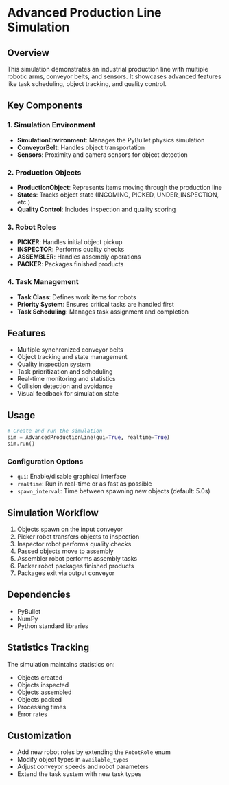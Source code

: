 # Advanced Production Line Simulation

## Overview
This simulation demonstrates an industrial production line with multiple robotic arms, conveyor belts, and sensors. It showcases advanced features like task scheduling, object tracking, and quality control.

## Key Components

### 1. Simulation Environment
- **SimulationEnvironment**: Manages the PyBullet physics simulation
- **ConveyorBelt**: Handles object transportation
- **Sensors**: Proximity and camera sensors for object detection

### 2. Production Objects
- **ProductionObject**: Represents items moving through the production line
- **States**: Tracks object state (INCOMING, PICKED, UNDER_INSPECTION, etc.)
- **Quality Control**: Includes inspection and quality scoring

### 3. Robot Roles
- **PICKER**: Handles initial object pickup
- **INSPECTOR**: Performs quality checks
- **ASSEMBLER**: Handles assembly operations
- **PACKER**: Packages finished products

### 4. Task Management
- **Task Class**: Defines work items for robots
- **Priority System**: Ensures critical tasks are handled first
- **Task Scheduling**: Manages task assignment and completion

## Features
- Multiple synchronized conveyor belts
- Object tracking and state management
- Quality inspection system
- Task prioritization and scheduling
- Real-time monitoring and statistics
- Collision detection and avoidance
- Visual feedback for simulation state

## Usage
```python
# Create and run the simulation
sim = AdvancedProductionLine(gui=True, realtime=True)
sim.run()
```

### Configuration Options
- `gui`: Enable/disable graphical interface
- `realtime`: Run in real-time or as fast as possible
- `spawn_interval`: Time between spawning new objects (default: 5.0s)

## Simulation Workflow
1. Objects spawn on the input conveyor
2. Picker robot transfers objects to inspection
3. Inspector robot performs quality checks
4. Passed objects move to assembly
5. Assembler robot performs assembly tasks
6. Packer robot packages finished products
7. Packages exit via output conveyor

## Dependencies
- PyBullet
- NumPy
- Python standard libraries

## Statistics Tracking
The simulation maintains statistics on:
- Objects created
- Objects inspected
- Objects assembled
- Objects packed
- Processing times
- Error rates

## Customization
- Add new robot roles by extending the `RobotRole` enum
- Modify object types in `available_types`
- Adjust conveyor speeds and robot parameters
- Extend the task system with new task types
